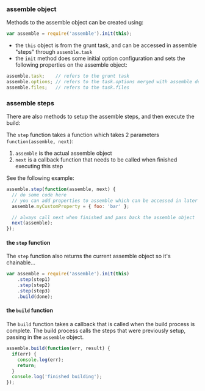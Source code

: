 ### assemble object

Methods to the assemble object can be created using:

```javascript
var assemble = require('assemble').init(this);
```
  * the `this` object is from the grunt task, and can be accessed in assemble "steps" through `assemble.task`
  * the `init` method does some initial option configuration and sets the following properties on the assemble object:


```javascript
assemble.task;    // refers to the grunt task
assemble.options; // refers to the task.options merged with assemble defaults
assemble.files;   // refers to the task.files
```
 
### assemble steps

There are also methods to setup the assemble steps, and then execute the build:

The `step` function takes a function which takes 2 parameters `function(assemble, next)`:

  1. `assemble` is the actual assemble object
  2. `next` is a callback function that needs to be called when finished executing this step


See the following example:

```javascript
assemble.step(function(assemble, next) {
  // do some code here
  // you can add properties to assemble which can be accessed in later steps
  assemble.myCustomProperty = { foo: 'bar' };

  // always call next when finished and pass back the assemble object
  next(assemble);
});
```

#### the `step` function

The `step` function also returns the current assemble object so it's chainable...

```javascript
var assemble = require('assemble').init(this)
    .step(step1)
    .step(step2)
    .step(step3)
    .build(done);
````

#### the `build` function

The `build` function takes a callback that is called when the build process is complete. The build process calls the steps that were previously setup, passing in the `assemble` object.

```javascript
assemble.build(function(err, result) {
  if(err) {
    console.log(err);
    return;
  }
  console.log('finished building');
});
```